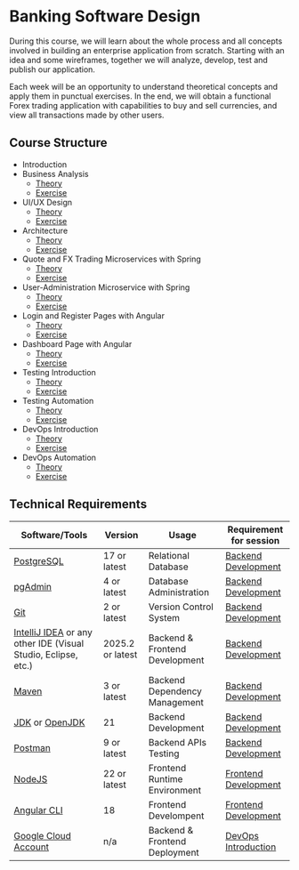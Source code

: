 # Banking Software Design

During this course, we will learn about the whole process and all concepts involved in building an enterprise application from scratch. Starting with an idea and some wireframes, together we will analyze, develop, test and publish our application.

Each week will be an opportunity to understand theoretical concepts and apply them in punctual exercises. In the end, we will obtain a functional Forex trading application with capabilities to buy and sell currencies, and view all transactions made by other users.

## Course Structure

- Introduction
- Business Analysis
  - [Theory](01_Business_Analysis/Theory/README.md)
  - [Exercise](01_Business_Analysis/Exercise/README.md)
- UI/UX Design
  - [Theory](02_UI_UX_Design/Theory/README.md)
  - [Exercise](02_UI_UX_Design/Exercise/README.md)
- Architecture
  - [Theory](03_Architecture/Theory/README.md)
  - [Exercise](03_Architecture/Exercise/README.md)
- Quote and FX Trading Microservices with Spring
  - [Theory](04_Backend_Development/Theory/README.md)
  - [Exercise](04_Backend_Development/Exercise/README.md)
- User-Administration Microservice with Spring
  - [Theory](05_Backend_Development/Theory/README.md)
  - [Exercise](05_Backend_Development/Exercise/README.md)
- Login and Register Pages with Angular
  - [Theory](06_Frontend_Development/Theory/README.md)
  - [Exercise](06_Frontend_Development/Exercise/README.md)
- Dashboard Page with Angular
  - [Theory](07_Frontend_Development/Theory/README.md)
  - [Exercise](07_Frontend_Development/Exercise/README.md)
- Testing Introduction
  - [Theory](08_Software_Testing/Theory/README.md)
  - [Exercise](08_Software_Testing/Exercise/README.md)
- Testing Automation
  - [Theory](09_Software_Testing/Theory/README.md)
  - [Exercise](09_Software_Testing/Exercise/README.md)
- DevOps Introduction
  - [Theory](10_DevOps/Theory/README.md)
  - [Exercise](10_DevOps/Exercise/README.md)
- DevOps Automation
  - [Theory](11_DevOps/Theory/README.md)
  - [Exercise](11_DevOps/Exercise/README.md)


## Technical Requirements

| Software/Tools                                                                                                        | Version          | Usage                          | Requirement for session                                            |
|-----------------------------------------------------------------------------------------------------------------------|------------------|--------------------------------|--------------------------------------------------------------------|
| [PostgreSQL](https://www.postgresql.org/download/)                                                                    | 17 or latest     | Relational Database            | [Backend Development](04_Backend_Development/Exercise/README.md)   |
| [pgAdmin](https://www.pgadmin.org/download/)                                                                                                             | 4 or latest      | Database Administration        | [Backend Development](04_Backend_Development/Exercise/README.md)   |
| [Git](https://git-scm.com/download/win)                                                                               | 2 or latest      | Version Control System         | [Backend Development](04_Backend_Development/Exercise/README.md)   |
| [IntelliJ IDEA](https://www.jetbrains.com/idea/download/) or any other IDE (Visual Studio, Eclipse, etc.)             | 2025.2 or latest | Backend & Frontend Development | [Backend Development](04_Backend_Development/Exercise/README.md)   |
| [Maven](https://maven.apache.org/install.html)                                                                        | 3 or latest      | Backend Dependency Management  | [Backend Development](04_Backend_Development/Exercise/README.md)   |
| [JDK](https://www.oracle.com/ro/java/technologies/downloads/#java21) or [OpenJDK](https://jdk.java.net/java-se-ri/21) | 21               | Backend Development            | [Backend Development](04_Backend_Development/Exercise/README.md)   |
| [Postman](https://www.getpostman.com/apps)                                                                            | 9 or latest      | Backend APIs Testing           | [Backend Development](04_Backend_Development/Exercise/README.md)   |
| [NodeJS](https://nodejs.org/en/)                                                                                      | 22 or latest     | Frontend Runtime Environment   | [Frontend Development](06_Frontend_Development/Exercise/README.md) |
| [Angular CLI](https://github.com/angular/angular-cli)                                                                 | 18               | Frontend Develompent           | [Frontend Development](06_Frontend_Development/Exercise/README.md) |
| [Google Cloud Account](https://cloud.google.com/edu/students?hl=ro)                                                   | n/a              | Backend & Frontend Deployment  | [DevOps Introduction](10_DevOps/Exercise/README.md)                |
